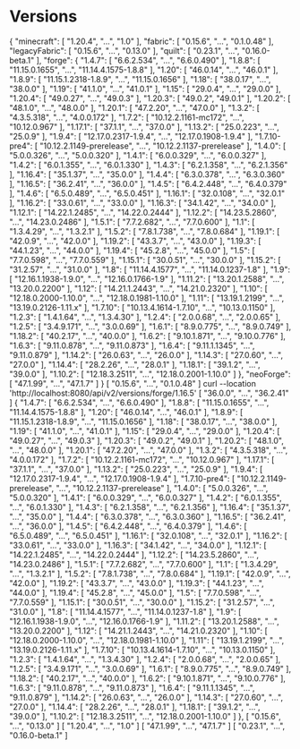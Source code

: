 # Versions

<api-endpoint openapi-path="./../api-docs.yaml" endpoint="/api/v2/versions/all">
    <response type="200">
        <sample>
        {
            "minecraft": [
                "1.20.4",
                "...",
                "1.0"
            ],
            "fabric": [
                "0.15.6",
                "...",
                "0.1.0.48"
            ],
            "legacyFabric": [
                "0.15.6",
                "...",
                "0.13.0"
            ],
            "quilt": [
                "0.23.1",
                "...",
                "0.16.0-beta.1"
            ],
            "forge": {
                "1.4.7": [
                    "6.6.2.534",
                    "...",
                    "6.6.0.490"
                ],
                "1.8.8": [
                    "11.15.0.1655",
                    "...",
                    "11.14.4.1575-1.8.8"
                ],
                "1.20": [
                    "46.0.14",
                    "...",
                    "46.0.1"
                ],
                "1.8.9": [
                    "11.15.1.2318-1.8.9",
                    "...",
                    "11.15.0.1656"
                ],
                "1.18": [
                    "38.0.17",
                    "...",
                    "38.0.0"
                ],
                "1.19": [
                    "41.1.0",
                    "...",
                    "41.0.1"
                ],
                "1.15": [
                    "29.0.4",
                    "...",
                    "29.0.0"
                ],
                "1.20.4": [
                    "49.0.27",
                    "...",
                    "49.0.3"
                ],
                "1.20.3": [
                    "49.0.2",
                    "49.0.1"
                ],
                "1.20.2": [
                    "48.1.0",
                    "...",
                    "48.0.0"
                ],
                "1.20.1": [
                    "47.2.20",
                    "...",
                    "47.0.0"
                ],
                "1.3.2": [
                    "4.3.5.318",
                    "...",
                    "4.0.0.172"
                ],
                "1.7.2": [
                    "10.12.2.1161-mc172",
                    "...",
                    "10.12.0.967"
                ],
                "1.17.1": [
                    "37.1.1",
                    "...",
                    "37.0.0"
                ],
                "1.13.2": [
                    "25.0.223",
                    "...",
                    "25.0.9"
                ],
                "1.9.4": [
                    "12.17.0.2317-1.9.4",
                    "...",
                    "12.17.0.1908-1.9.4"
                ],
                "1.7.10-pre4": [
                    "10.12.2.1149-prerelease",
                    "...",
                    "10.12.2.1137-prerelease"
                ],
                "1.4.0": [
                    "5.0.0.326",
                    "...",
                    "5.0.0.320"
                ],
                "1.4.1": [
                    "6.0.0.329",
                    "...",
                    "6.0.0.327"
                ],
                "1.4.2": [
                    "6.0.1.355",
                    "...",
                    "6.0.1.330"
                ],
                "1.4.3": [
                    "6.2.1.358",
                    "...",
                    "6.2.1.356"
                ],
                "1.16.4": [
                    "35.1.37",
                    "...",
                    "35.0.0"
                ],
                "1.4.4": [
                    "6.3.0.378",
                    "...",
                    "6.3.0.360"
                ],
                "1.16.5": [
                    "36.2.41",
                    "...",
                    "36.0.0"
                ],
                "1.4.5": [
                    "6.4.2.448",
                    "...",
                    "6.4.0.379"
                ],
                "1.4.6": [
                    "6.5.0.489",
                    "...",
                    "6.5.0.451"
                ],
                "1.16.1": [
                    "32.0.108",
                    "...",
                    "32.0.1"
                ],
                "1.16.2": [
                    "33.0.61",
                    "...",
                    "33.0.0"
                ],
                "1.16.3": [
                    "34.1.42",
                    "...",
                    "34.0.0"
                ],
                "1.12.1": [
                    "14.22.1.2485",
                    "...",
                    "14.22.0.2444"
                ],
                "1.12.2": [
                    "14.23.5.2860",
                    "...",
                    "14.23.0.2486"
                ],
                "1.5.1": [
                    "7.7.2.682",
                    "...",
                    "7.7.0.600"
                ],
                "1.1": [
                    "1.3.4.29",
                    "...",
                    "1.3.2.1"
                ],
                "1.5.2": [
                    "7.8.1.738",
                    "...",
                    "7.8.0.684"
                ],
                "1.19.1": [
                    "42.0.9",
                    "...",
                    "42.0.0"
                ],
                "1.19.2": [
                    "43.3.7",
                    "...",
                    "43.0.0"
                ],
                "1.19.3": [
                    "44.1.23",
                    "...",
                    "44.0.0"
                ],
                "1.19.4": [
                    "45.2.8",
                    "...",
                    "45.0.0"
                ],
                "1.5": [
                    "7.7.0.598",
                    "...",
                    "7.7.0.559"
                ],
                "1.15.1": [
                    "30.0.51",
                    "...",
                    "30.0.0"
                ],
                "1.15.2": [
                    "31.2.57",
                    "...",
                    "31.0.0"
                ],
                "1.8": [
                    "11.14.4.1577",
                    "...",
                    "11.14.0.1237-1.8"
                ],
                "1.9": [
                    "12.16.1.1938-1.9.0",
                    "...",
                    "12.16.0.1766-1.9"
                ],
                "1.11.2": [
                    "13.20.1.2588",
                    "...",
                    "13.20.0.2200"
                ],
                "1.12": [
                    "14.21.1.2443",
                    "...",
                    "14.21.0.2320"
                ],
                "1.10": [
                    "12.18.0.2000-1.10.0",
                    "...",
                    "12.18.0.1981-1.10.0"
                ],
                "1.11": [
                    "13.19.1.2199",
                    "...",
                    "13.19.0.2126-1.11.x"
                ],
                "1.7.10": [
                    "10.13.4.1614-1.7.10",
                    "...",
                    "10.13.0.1150"
                ],
                "1.2.3": [
                    "1.4.1.64",
                    "...",
                    "1.3.4.30"
                ],
                "1.2.4": [
                    "2.0.0.68",
                    "...",
                    "2.0.0.65"
                ],
                "1.2.5": [
                    "3.4.9.171",
                    "...",
                    "3.0.0.69"
                ],
                "1.6.1": [
                    "8.9.0.775",
                    "...",
                    "8.9.0.749"
                ],
                "1.18.2": [
                    "40.2.17",
                    "...",
                    "40.0.0"
                ],
                "1.6.2": [
                    "9.10.1.871",
                    "...",
                    "9.10.0.776"
                ],
                "1.6.3": [
                    "9.11.0.878",
                    "...",
                    "9.11.0.873"
                ],
                "1.6.4": [
                    "9.11.1.1345",
                    "...",
                    "9.11.0.879"
                ],
                "1.14.2": [
                    "26.0.63",
                    "...",
                    "26.0.0"
                ],
                "1.14.3": [
                    "27.0.60",
                    "...",
                    "27.0.0"
                ],
                "1.14.4": [
                    "28.2.26",
                    "...",
                    "28.0.1"
                ],
                "1.18.1": [
                    "39.1.2",
                    "...",
                    "39.0.0"
                ],
                "1.10.2": [
                    "12.18.3.2511",
                    "...",
                    "12.18.0.2001-1.10.0"
                ]
            },
            "neoForge": [
                "47.1.99",
                "...",
                "47.1.7"
            ]
        }
        </sample>
    </response>
</api-endpoint>

<api-endpoint openapi-path="./../api-docs.yaml" endpoint="/api/v2/versions/fabric">
    <response type="200">
        <sample>
        [
            "0.15.6",
            "...",
            "0.1.0.48"
        ]
        </sample>
    </response>
</api-endpoint>

<api-endpoint openapi-path="./../api-docs.yaml" endpoint="/api/v2/versions/forge/{minecraftversion}">
    <request lang="bash">
        curl --location 'http://localhost:8080/api/v2/versions/forge/1.16.5'
    </request>
    <response type="200">
        <sample>
        [
            "36.0.0",
            "...",
            "36.2.41"
        ]
        </sample>
    </response>
</api-endpoint>

<api-endpoint openapi-path="./../api-docs.yaml" endpoint="/api/v2/versions/forge">
    <response type="200">
        <sample>
        {
            "1.4.7": [
                "6.6.2.534",
                "...",
                "6.6.0.490"
            ],
            "1.8.8": [
                "11.15.0.1655",
                "...",
                "11.14.4.1575-1.8.8"
            ],
            "1.20": [
                "46.0.14",
                "...",
                "46.0.1"
            ],
            "1.8.9": [
                "11.15.1.2318-1.8.9",
                "...",
                "11.15.0.1656"
            ],
            "1.18": [
                "38.0.17",
                "...",
                "38.0.0"
            ],
            "1.19": [
                "41.1.0",
                "...",
                "41.0.1"
            ],
            "1.15": [
                "29.0.4",
                "...",
                "29.0.0"
            ],
            "1.20.4": [
                "49.0.27",
                "...",
                "49.0.3"
            ],
            "1.20.3": [
                "49.0.2",
                "49.0.1"
            ],
            "1.20.2": [
                "48.1.0",
                "...",
                "48.0.0"
            ],
            "1.20.1": [
                "47.2.20",
                "...",
                "47.0.0"
            ],
            "1.3.2": [
                "4.3.5.318",
                "...",
                "4.0.0.172"
            ],
            "1.7.2": [
                "10.12.2.1161-mc172",
                "...",
                "10.12.0.967"
            ],
            "1.17.1": [
                "37.1.1",
                "...",
                "37.0.0"
            ],
            "1.13.2": [
                "25.0.223",
                "...",
                "25.0.9"
            ],
            "1.9.4": [
                "12.17.0.2317-1.9.4",
                "...",
                "12.17.0.1908-1.9.4"
            ],
            "1.7.10-pre4": [
                "10.12.2.1149-prerelease",
                "...",
                "10.12.2.1137-prerelease"
            ],
            "1.4.0": [
                "5.0.0.326",
                "...",
                "5.0.0.320"
            ],
            "1.4.1": [
                "6.0.0.329",
                "...",
                "6.0.0.327"
            ],
            "1.4.2": [
                "6.0.1.355",
                "...",
                "6.0.1.330"
            ],
            "1.4.3": [
                "6.2.1.358",
                "...",
                "6.2.1.356"
            ],
            "1.16.4": [
                "35.1.37",
                "...",
                "35.0.0"
            ],
            "1.4.4": [
                "6.3.0.378",
                "...",
                "6.3.0.360"
            ],
            "1.16.5": [
                "36.2.41",
                "...",
                "36.0.0"
            ],
            "1.4.5": [
                "6.4.2.448",
                "...",
                "6.4.0.379"
            ],
            "1.4.6": [
                "6.5.0.489",
                "...",
                "6.5.0.451"
            ],
            "1.16.1": [
                "32.0.108",
                "...",
                "32.0.1"
            ],
            "1.16.2": [
                "33.0.61",
                "...",
                "33.0.0"
            ],
            "1.16.3": [
                "34.1.42",
                "...",
                "34.0.0"
            ],
            "1.12.1": [
                "14.22.1.2485",
                "...",
                "14.22.0.2444"
            ],
            "1.12.2": [
                "14.23.5.2860",
                "...",
                "14.23.0.2486"
            ],
            "1.5.1": [
                "7.7.2.682",
                "...",
                "7.7.0.600"
            ],
            "1.1": [
                "1.3.4.29",
                "...",
                "1.3.2.1"
            ],
            "1.5.2": [
                "7.8.1.738",
                "...",
                "7.8.0.684"
            ],
            "1.19.1": [
                "42.0.9",
                "...",
                "42.0.0"
            ],
            "1.19.2": [
                "43.3.7",
                "...",
                "43.0.0"
            ],
            "1.19.3": [
                "44.1.23",
                "...",
                "44.0.0"
            ],
            "1.19.4": [
                "45.2.8",
                "...",
                "45.0.0"
            ],
            "1.5": [
                "7.7.0.598",
                "...",
                "7.7.0.559"
            ],
            "1.15.1": [
                "30.0.51",
                "...",
                "30.0.0"
            ],
            "1.15.2": [
                "31.2.57",
                "...",
                "31.0.0"
            ],
            "1.8": [
                "11.14.4.1577",
                "...",
                "11.14.0.1237-1.8"
            ],
            "1.9": [
                "12.16.1.1938-1.9.0",
                "...",
                "12.16.0.1766-1.9"
            ],
            "1.11.2": [
                "13.20.1.2588",
                "...",
                "13.20.0.2200"
            ],
            "1.12": [
                "14.21.1.2443",
                "...",
                "14.21.0.2320"
            ],
            "1.10": [
                "12.18.0.2000-1.10.0",
                "...",
                "12.18.0.1981-1.10.0"
            ],
            "1.11": [
                "13.19.1.2199",
                "...",
                "13.19.0.2126-1.11.x"
            ],
            "1.7.10": [
                "10.13.4.1614-1.7.10",
                "...",
                "10.13.0.1150"
            ],
            "1.2.3": [
                "1.4.1.64",
                "...",
                "1.3.4.30"
            ],
            "1.2.4": [
                "2.0.0.68",
                "...",
                "2.0.0.65"
            ],
            "1.2.5": [
                "3.4.9.171",
                "...",
                "3.0.0.69"
            ],
            "1.6.1": [
                "8.9.0.775",
                "...",
                "8.9.0.749"
            ],
            "1.18.2": [
                "40.2.17",
                "...",
                "40.0.0"
            ],
            "1.6.2": [
                "9.10.1.871",
                "...",
                "9.10.0.776"
            ],
            "1.6.3": [
                "9.11.0.878",
                "...",
                "9.11.0.873"
            ],
            "1.6.4": [
                "9.11.1.1345",
                "...",
                "9.11.0.879"
            ],
            "1.14.2": [
                "26.0.63",
                "...",
                "26.0.0"
            ],
            "1.14.3": [
                "27.0.60",
                "...",
                "27.0.0"
            ],
            "1.14.4": [
                "28.2.26",
                "...",
                "28.0.1"
            ],
            "1.18.1": [
                "39.1.2",
                "...",
                "39.0.0"
            ],
            "1.10.2": [
                "12.18.3.2511",
                "...",
                "12.18.0.2001-1.10.0"
            ]
        },
        </sample>
    </response>
</api-endpoint>

<api-endpoint openapi-path="./../api-docs.yaml" endpoint="/api/v2/versions/legacyfabric">
    <response type="200">
        <sample>
        [
            "0.15.6",
            "...",
            "0.13.0"
        ]
        </sample>
    </response>
</api-endpoint>

<api-endpoint openapi-path="./../api-docs.yaml" endpoint="/api/v2/versions/minecraft">
    <response type="200">
        <sample>
        [
            "1.20.4",
            "...",
            "1.0"
        ]
        </sample>
    </response>
</api-endpoint>

<api-endpoint openapi-path="./../api-docs.yaml" endpoint="/api/v2/versions/neoforge">
    <response type="200">
        <sample>
        [
            "47.1.99",
            "...",
            "47.1.7"
        ]
        </sample>
    </response>
</api-endpoint>

<api-endpoint openapi-path="./../api-docs.yaml" endpoint="/api/v2/versions/quilt">
    <response type="200">
        <sample>
        [
            "0.23.1",
            "...",
            "0.16.0-beta.1"
        ]
        </sample>
    </response>
</api-endpoint>